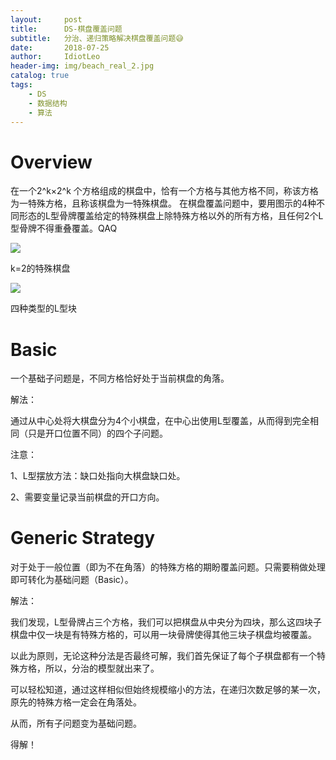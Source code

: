 ```yaml
---
layout:     post
title:      DS-棋盘覆盖问题
subtitle:   分治、递归策略解决棋盘覆盖问题😅
date:       2018-07-25
author:     IdiotLeo
header-img: img/beach_real_2.jpg
catalog: true
tags:
    - DS
    - 数据结构
    - 算法
---
```


# Overview

在一个2^k×2^k 个方格组成的棋盘中，恰有一个方格与其他方格不同，称该方格为一特殊方格，且称该棋盘为一特殊棋盘。
在棋盘覆盖问题中，要用图示的4种不同形态的L型骨牌覆盖给定的特殊棋盘上除特殊方格以外的所有方格，且任何2个L型骨牌不得重叠覆盖。QAQ

![](http://ow7qvf5zp.bkt.clouddn.com/E%5DJ3%29%25BT%287T1D%7BK%29SVGZ%60%5DB.png)

k=2的特殊棋盘

![](http://ow7qvf5zp.bkt.clouddn.com/ZN87%5B%28%7D$9@SE%25N_H0KDC%7D%60I.png)

四种类型的L型块

# Basic

一个基础子问题是，不同方格恰好处于当前棋盘的角落。

解法：

通过从中心处将大棋盘分为4个小棋盘，在中心出使用L型覆盖，从而得到完全相同（只是开口位置不同）的四个子问题。

注意：

1、L型摆放方法：缺口处指向大棋盘缺口处。

2、需要变量记录当前棋盘的开口方向。

# Generic Strategy

对于处于一般位置（即为不在角落）的特殊方格的期盼覆盖问题。只需要稍做处理即可转化为基础问题（Basic）。

解法：

我们发现，L型骨牌占三个方格，我们可以把棋盘从中央分为四块，那么这四块子棋盘中仅一块是有特殊方格的，可以用一块骨牌使得其他三块子棋盘均被覆盖。

以此为原则，无论这种分法是否最终可解，我们首先保证了每个子棋盘都有一个特殊方格，所以，分治的模型就出来了。

可以轻松知道，通过这样相似但始终规模缩小的方法，在递归次数足够的某一次，原先的特殊方格一定会在角落处。

从而，所有子问题变为基础问题。

得解！

